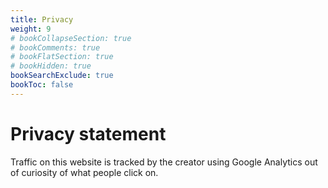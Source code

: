 ```yaml
---
title: Privacy
weight: 9
# bookCollapseSection: true
# bookComments: true
# bookFlatSection: true
# bookHidden: true
bookSearchExclude: true
bookToc: false
---
```


# Privacy statement

Traffic on this website is tracked by the creator using Google Analytics out of curiosity of what people click on. 